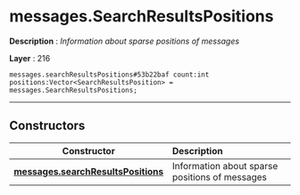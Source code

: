 # messages.SearchResultsPositions

**Description** : *Information about sparse positions of messages*

**Layer** : 216

```tl
messages.searchResultsPositions#53b22baf count:int positions:Vector<SearchResultsPosition> = messages.SearchResultsPositions;
```

---

## Constructors

| Constructor | Description |
| :---: | :--- |
| [**messages.searchResultsPositions**](constructor/messages.searchResultsPositions) | Information about sparse positions of messages |